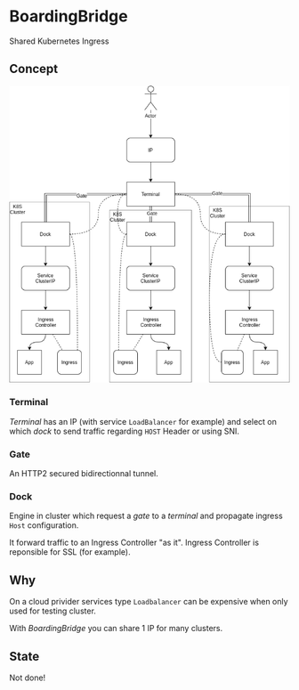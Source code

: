 # BoardingBridge

Shared Kubernetes Ingress

## Concept

![schema](img/schema.png)

### Terminal

_Terminal_ has an IP (with service `LoadBalancer` for example) and select on which _dock_ to send traffic regarding `HOST` Header or using SNI.

### Gate

An HTTP2 secured bidirectionnal tunnel.

### Dock

Engine in cluster which request a _gate_ to a _terminal_ and propagate ingress `Host` configuration.

It forward traffic to an Ingress Controller "as it".
Ingress Controller is reponsible for SSL (for example).

## Why

On a cloud privider services type `Loadbalancer` can be expensive when only used for testing cluster.

With _BoardingBridge_ you can share 1 IP for many clusters.

## State

Not done!